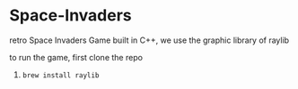# Space-Invaders
retro Space Invaders Game built in C++, we use the graphic library of raylib

to run the game, first clone the repo

1. ``` brew install raylib ```
